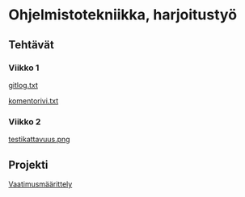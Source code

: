 # Ohjelmistotekniikka, harjoitustyö

## Tehtävät

### Viikko 1

[gitlog.txt](https://github.com/Juboskar/ot-harjoitustyo/blob/master/laskarit/viikko1/gitlog.txt)

[komentorivi.txt](https://github.com/Juboskar/ot-harjoitustyo/blob/master/laskarit/viikko1/komentorivi.txt)

### Viikko 2

[testikattavuus.png](https://github.com/Juboskar/ot-harjoitustyo/blob/master/laskarit/viikko2/testikattavuus.png)

## Projekti

[Vaatimusmäärittely](https://github.com/Juboskar/ot-harjoitustyo/blob/master/Dokumentaatio/vaatimusmaarittely.md)
